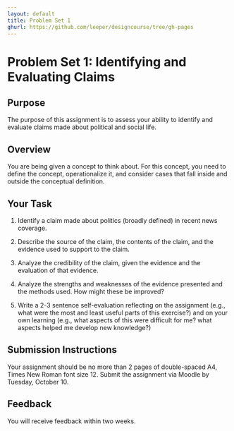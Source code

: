 ```yaml
---
layout: default
title: Problem Set 1
ghurl: https://github.com/leeper/designcourse/tree/gh-pages
---
```


# Problem Set 1: Identifying and Evaluating Claims

## Purpose

The purpose of this assignment is to assess your ability to identify and evaluate claims made about political and social life.

## Overview

You are being given a concept to think about. For this concept, you need to define the concept, operationalize it, and consider cases that fall inside and outside the conceptual definition.

## Your Task

 1. Identify a claim made about politics (broadly defined) in recent news coverage. 

 2. Describe the source of the claim, the contents of the claim, and the evidence used to support to the claim.

 3. Analyze the credibility of the claim, given the evidence and the evaluation of that evidence.

 4. Analyze the strengths and weaknesses of the evidence presented and the methods used. How might these be improved?

 5. Write a 2-3 sentence self-evaluation reflecting on the assignment (e.g., what were the most and least useful parts of this exercise?) and on your own learning (e.g., what aspects of this were difficult for me? what aspects helped me develop new knowledge?)


## Submission Instructions

Your assignment should be no more than 2 pages of double-spaced A4, Times New Roman font size 12. Submit the assignment via Moodle by Tuesday, October 10.

## Feedback

You will receive feedback within two weeks.

